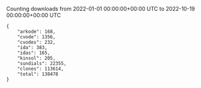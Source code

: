 
Counting downloads from 2022-01-01 00:00:00+00:00 UTC to 2022-10-19 00:00:00+00:00 UTC

```
{
    "arkode": 168,
    "cvode": 1356,
    "cvodes": 232,
    "ida": 383,
    "idas": 165,
    "kinsol": 205,
    "sundials": 22355,
    "clones": 113614,
    "total": 138478
}
```
